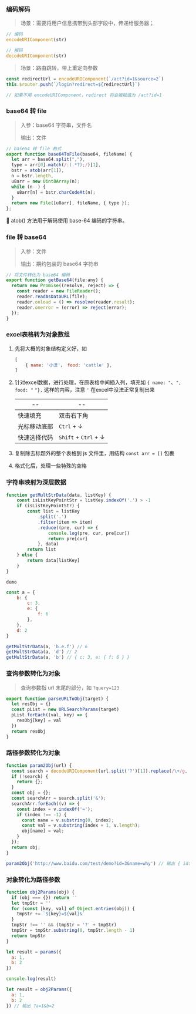 ### 编码解码

> 场景：需要将用户信息携带到头部字段中，传递给服务器；

```javascript
// 编码
encodeURIComponent(str)

// 解码
decodeURIComponent(str)
```

> 场景：路由跳转，带上重定向参数

```javascript
const redirectUrl = encodeURIComponent(`/act?id=1&source=2`)
this.$router.push(`/login?redirect=${redirectUrl}`)

// 如果不用 encodeURIComponent，redirect 将会被赋值为 /act?id=1
```





### base64 转 file 

> 入参：base64 字符串，文件名
>
> 输出：文件

```javascript
// base64 转 file 格式
export function base64ToFile(base64, fileName) {
  let arr = base64.split(","),
  type = arr[0].match(/:(.*?);/)[1],
  bstr = atob(arr[1]),
  n = bstr.length,
  u8arr = new Uint8Array(n);
  while (n--) {
    u8arr[n] = bstr.charCodeAt(n);
  }
  return new File([u8arr], fileName, { type });
};
```

:whale: atob() 方法用于解码使用 base-64 编码的字符串。





### file 转 base64 

> 入参：文件
>
> 输出：期约包装的 base64 字符串

```javascript
// 将文件转化为 base64 编码
export function getBase64(file:any) {
  return new Promise((resolve, reject) => {
    const reader = new FileReader();
    reader.readAsDataURL(file);
    reader.onload = () => resolve(reader.result);
    reader.onerror = (error) => reject(error);
  });
}
```



### excel表格转为对象数组

1. 先将大概的对象结构定义好，如

   ```javascript
   [
       { name: '小漾'， food: 'cattle' },
   ]
   ```

2. 针对excel数据，进行处理，在原表格中间插入列，填充如 `{ name: "`、`", food: "` `"},` 这样的内容，注意 `'` 在excel中没法正常复制出来

   | --           | --                    |
   | ------------ | --------------------- |
   | 快速填充     | 双击右下角            |
   | 光标移动底部 | `Ctrl` + ↓            |
   | 快速选择代码 | `Shift` +  `Ctrl` + ↓ |

3. 复制除去标题外的整个表格到 js 文件里，用结构 `const arr = []` 包裹

4. 格式化后，处理一些特殊的空格



### 字符串映射为深层数据

```javascript
function getMultStrData(data, listKey) {
    const isListKeyPointStr = listKey.indexOf('.') > -1
    if (isListKeyPointStr) {
        const list = listKey
            .split('.')
            .filter(item => item)
            .reduce((pre, cur) => {
            	console.log(pre, cur, pre[cur])
                return pre[cur]
            }, data)
        return list
    } else {
        return data[listKey]
    }
}
```

`demo`

```javascript
const a = {
    b: {
        c: 3,
        e: {
            f: 6
        },
    },
    d: 2
}

getMultStrData(a, 'b.e.f') // 6
getMultStrData(a, 'd') // 2
getMultStrData(a, 'b') // { c: 3, e: { f: 6 } }
```



### 查询参数转化为对象 

> 查询参数指 url 末尾的部分，如 `?query=123`

```javascript
export function parseURLToObj(target) {
  let resObj = {}
  const pList = new URLSearchParams(target)
  pList.forEach((val, key) => {
    resObj[key] = val
  })
  return resObj
}
```



### 路径参数转化为对象

```javascript
function param2Obj(url) {
  const search = decodeURIComponent(url.split('?')[1]).replace(/\+/g, ' ');
  if (!search) {
    return {};
  }
  const obj = {};
  const searchArr = search.split('&');
  searchArr.forEach((v) => {
    const index = v.indexOf('=');
    if (index !== -1) {
      const name = v.substring(0, index);
      const val = v.substring(index + 1, v.length);
      obj[name] = val;
    }
  });
  return obj;
}
```

```javascript
param2Obj('http://www.baidu.com/test/demo?id=3&name=why') // 输出 { id: '3', name: 'why' }
```



### 对象转化为路径参数

```javascript
function obj2Params(obj) {
  if (obj === {}) return ''
  let tmpStr = ''
  for (const [key, val] of Object.entries(obj)) {
    tmpStr += `${key}=${val}&`
  }
  tmpStr !== '' && (tmpStr = '?' + tmpStr)
  tmpStr = tmpStr.substring(0, tmpStr.length - 1)
  return tmpStr
}

let result = params({
  a: 1,
  b: 2
})

console.log(result)
```

```javascript
let result = obj2Params({
  a: 1,
  b: 2
}) // 输出 ?a=1&b=2
```

